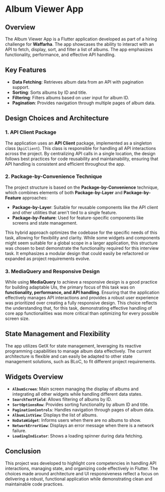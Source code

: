 # Album Viewer App

## Overview

The Album Viewer App is a Flutter application developed as part of a hiring challenge for **Waffarha**. The app showcases the ability to interact with an API to fetch, display, sort, and filter a list of albums. The app emphasizes functionality, performance, and effective API handling.

## Key Features

- **Data Fetching**: Retrieves album data from an API with pagination support.
- **Sorting**: Sorts albums by ID and title.
- **Filtering**: Filters albums based on user input for album ID.
- **Pagination**: Provides navigation through multiple pages of album data.

## Design Choices and Architecture

### 1. API Client Package

The application uses an **API Client** package, implemented as a singleton class (`ApiClient`). This class is responsible for handling all API interactions across the project. By centralizing API calls in a single location, the design follows best practices for code reusability and maintainability, ensuring that API handling is consistent and efficient throughout the app.

### 2. Package-by-Convenience Technique

The project structure is based on the **Package-by-Convenience** technique, which combines elements of both **Package-by-Layer** and **Package-by-Feature** approaches:

- **Package-by-Layer**: Suitable for reusable components like the API client and other utilities that aren't tied to a single feature.
- **Package-by-Feature**: Used for feature-specific components like screens and state management.

This hybrid approach optimizes the codebase for the specific needs of this task, allowing for flexibility and clarity. While some widgets and components might seem suitable for a global scope in a larger application, this structure was chosen to best demonstrate the functionality required for this interview task. It emphasizes a modular design that could easily be refactored or expanded as project requirements evolve.

### 3. MediaQuery and Responsive Design

While using **MediaQuery** to achieve a responsive design is a good practice for building adaptable UIs, the primary focus of this task was on **functionality, performance, and API handling**. Ensuring that the application effectively manages API interactions and provides a robust user experience was prioritized over creating a fully responsive design. This choice reflects the understanding that, for this task, demonstrating effective handling of core app functionalities was more critical than optimizing for every possible screen size.

## State Management and Flexibility

The app utilizes GetX for state management, leveraging its reactive programming capabilities to manage album data effectively. The current architecture is flexible and can easily be adapted to other state management solutions, such as BLoC, to fit different project requirements.

## Widgets Overview

- **`AlbumScreen`**: Main screen managing the display of albums and integrating all other widgets while handling different data states.
- **`SearchTextField`**: Allows filtering of albums by ID.
- **`SortOptionsRow`**: Provides sorting functionality by album ID and title.
- **`PaginationControls`**: Handles navigation through pages of album data.
- **`AlbumListView`**: Displays the list of albums.
- **`NoDataWidget`**: Informs users when there are no albums to show.
- **`NetworkErrorView`**: Displays an error message when there is a network failure.
- **`LoadingIndicator`**: Shows a loading spinner during data fetching.


## Conclusion

This project was developed to highlight core competencies in handling API interactions, managing state, and organizing code effectively in Flutter. The choices made around architecture and UI responsiveness reflect a focus on delivering a robust, functional application while demonstrating clean and maintainable code practices.

